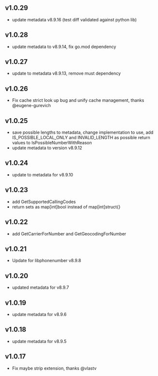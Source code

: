 v1.0.29
----------
 * update metadata v8.9.16 (test diff validated against python lib)

v1.0.28
----------
 * update metadata to v8.9.14, fix go.mod dependency

v1.0.27
----------
 * update to metadata v8.9.13, remove must dependency

v1.0.26
----------
 * Fix cache strict look up bug and unify cache management, thanks @eugene-gurevich

v1.0.25
----------
 * save possible lengths to metadata, change implementation to use, add IS_POSSIBLE_LOCAL_ONLY and INVALID_LENGTH as possible return values to IsPossibleNumberWithReason
 * update metadata to version v8.9.12

v1.0.24
----------
 * update to metadata for v8.9.10

v1.0.23
----------
 * add GetSupportedCallingCodes
 * return sets as map[int]bool instead of map[int]struct{}

v1.0.22
----------
* add GetCarrierForNumber and GetGeocodingForNumber

v1.0.21
----------
 * Update for libphonenumber v8.9.8

v1.0.20
----------
 * updated metadata for v8.9.7

v1.0.19
----------
 * update metadata for v8.9.6

v1.0.18
----------
 * update metadata for v8.9.5

v1.0.17
----------
 * Fix maybe strip extension, thanks @vlastv

